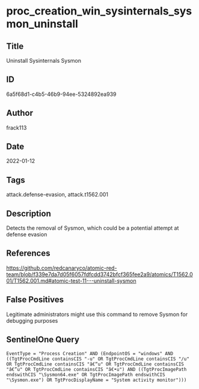 # proc_creation_win_sysinternals_sysmon_uninstall

## Title
Uninstall Sysinternals Sysmon

## ID
6a5f68d1-c4b5-46b9-94ee-5324892ea939

## Author
frack113

## Date
2022-01-12

## Tags
attack.defense-evasion, attack.t1562.001

## Description
Detects the removal of Sysmon, which could be a potential attempt at defense evasion

## References
https://github.com/redcanaryco/atomic-red-team/blob/f339e7da7d05f6057fdfcdd3742bfcf365fee2a9/atomics/T1562.001/T1562.001.md#atomic-test-11---uninstall-sysmon

## False Positives
Legitimate administrators might use this command to remove Sysmon for debugging purposes

## SentinelOne Query
```
EventType = "Process Creation" AND (EndpointOS = "windows" AND ((TgtProcCmdLine containsCIS "-u" OR TgtProcCmdLine containsCIS "/u" OR TgtProcCmdLine containsCIS "â€“u" OR TgtProcCmdLine containsCIS "â€”u" OR TgtProcCmdLine containsCIS "â€•u") AND ((TgtProcImagePath endswithCIS "\Sysmon64.exe" OR TgtProcImagePath endswithCIS "\Sysmon.exe") OR TgtProcDisplayName = "System activity monitor")))

```
